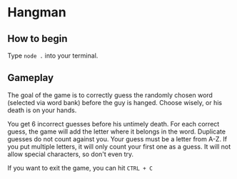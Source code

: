 # Hangman

## How to begin

Type `node .` into your terminal.

## Gameplay

The goal of the game is to correctly guess the randomly chosen word (selected via word bank) before the guy is hanged. Choose wisely, or his death is on your hands.

You get 6 incorrect guesses before his untimely death. For each correct guess, the game will add the letter where it belongs in the word. Duplicate guesses do not count against you. Your guess must be a letter from A-Z. If you put multiple letters, it will only count your first one as a guess. It will not allow special characters, so don't even try.

If you want to exit the game, you can hit `CTRL + C`
